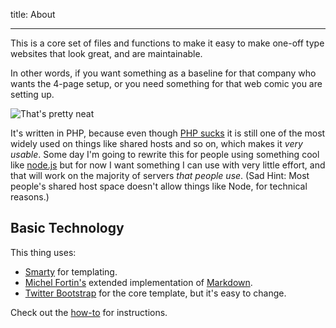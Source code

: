 title: About

---

This is a core set of files and functions to make it easy to make
one-off type websites that look great, and are maintainable.

In other words, if you want something as a baseline for that
company who wants the 4-page setup, or you need something for
that web comic you are setting up.

![That's pretty neat](./public/content/thatsprettyneat.jpg "How neat is that?")

It's written in PHP, because even though [PHP sucks][phpsucks]
it is still one of the most widely used on things like shared
hosts and so on, which makes it *very usable*. Some day I'm going
to rewrite this for people using something cool like [node.js][nodejs]
but for now I want something I can use with very little effort, and
that will work on the majority of servers *that people use*.
(Sad Hint: Most people's shared host space doesn't allow things
like Node, for technical reasons.)

Basic Technology
----------------

This thing uses:

* [Smarty][smarty] for templating.
* [Michel Fortin's][fortin] extended implementation of [Markdown](markdown).
* [Twitter Bootstrap][bootstrap] for the core template, but it's easy to change.

Check out the [how-to](howto) for instructions.



[phpsucks]: http://webonastick.com/php.html "PHP Sucks"
[nodejs]: http://nodejs.org/ "Node.js home"
[smarty]: http://www.smarty.net/ "Smarty templating engine"
[fortin]: http://michelf.ca/projects/php-markdown/ "Michel Fortin's PHP implementation of Markdown"
[markdown]: http://daringfireball.net/projects/markdown/ "Markdown home"
[bootstrap]: http://twitter.github.com/bootstrap/ "Twitter Bootstrap"